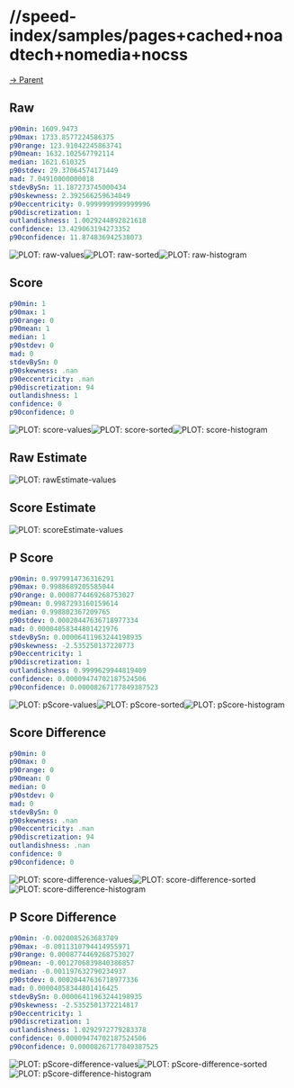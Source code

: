 
# //speed-index/samples/pages+cached+noadtech+nomedia+nocss

[→ Parent](../..)


## Raw


```yaml
p90min: 1609.9473
p90max: 1733.8577224586375
p90range: 123.91042245863741
p90mean: 1632.102567792114
median: 1621.610325
p90stdev: 29.37064574171449
mad: 7.04910000000018
stdevBySn: 11.187273745000434
p90skewness: 2.392566259634049
p90eccentricity: 0.9999999999999996
p90discretization: 1
outlandishness: 1.0029244892821618
confidence: 13.429063194273352
p90confidence: 11.874836942538073

```

![PLOT: raw-values](./raw/values.svg)![PLOT: raw-sorted](./raw/sorted.svg)![PLOT: raw-histogram](./raw/histogram.svg)
## Score


```yaml
p90min: 1
p90max: 1
p90range: 0
p90mean: 1
median: 1
p90stdev: 0
mad: 0
stdevBySn: 0
p90skewness: .nan
p90eccentricity: .nan
p90discretization: 94
outlandishness: 1
confidence: 0
p90confidence: 0

```

![PLOT: score-values](./score/values.svg)![PLOT: score-sorted](./score/sorted.svg)![PLOT: score-histogram](./score/histogram.svg)
## Raw Estimate

![PLOT: rawEstimate-values](./rawEstimate/values.svg)
## Score Estimate

![PLOT: scoreEstimate-values](./scoreEstimate/values.svg)
## P Score


```yaml
p90min: 0.9979914736316291
p90max: 0.9988689205585044
p90range: 0.0008774469268753027
p90mean: 0.9987293160159614
median: 0.998802367209765
p90stdev: 0.00020447636718977334
mad: 0.00004058344801421976
stdevBySn: 0.00006411963244198935
p90skewness: -2.535250137220773
p90eccentricity: 1
p90discretization: 1
outlandishness: 0.9999629944819409
confidence: 0.00009474702187524506
p90confidence: 0.00008267177849387523

```

![PLOT: pScore-values](./pScore/values.svg)![PLOT: pScore-sorted](./pScore/sorted.svg)![PLOT: pScore-histogram](./pScore/histogram.svg)
## Score Difference


```yaml
p90min: 0
p90max: 0
p90range: 0
p90mean: 0
median: 0
p90stdev: 0
mad: 0
stdevBySn: 0
p90skewness: .nan
p90eccentricity: .nan
p90discretization: 94
outlandishness: .nan
confidence: 0
p90confidence: 0

```

![PLOT: score-difference-values](./score-difference/values.svg)![PLOT: score-difference-sorted](./score-difference/sorted.svg)![PLOT: score-difference-histogram](./score-difference/histogram.svg)
## P Score Difference


```yaml
p90min: -0.0020085263683709
p90max: -0.0011310794414955971
p90range: 0.0008774469268753027
p90mean: -0.0012706839840386857
median: -0.001197632790234937
p90stdev: 0.00020447636718977336
mad: 0.00004058344801416425
stdevBySn: 0.00006411963244198935
p90skewness: -2.5352501372214817
p90eccentricity: 1
p90discretization: 1
outlandishness: 1.0292972779283378
confidence: 0.00009474702187524506
p90confidence: 0.00008267177849387525

```

![PLOT: pScore-difference-values](./pScore-difference/values.svg)![PLOT: pScore-difference-sorted](./pScore-difference/sorted.svg)![PLOT: pScore-difference-histogram](./pScore-difference/histogram.svg)